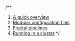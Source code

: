 /**:
1. [A quick overview](tutorial-1.md)
2. [Modular configuration files](tutorial-2.md)
3. [Fractal pipelines](tutorial-3.md)
4. [Running in a cluster](tutorial-4.md)
*/

